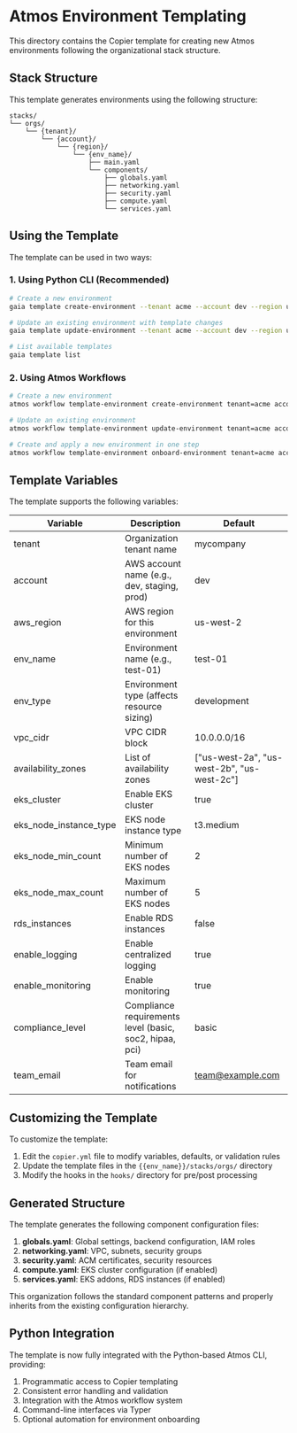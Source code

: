 # Atmos Environment Templating

This directory contains the Copier template for creating new Atmos environments following the organizational stack structure.

## Stack Structure

This template generates environments using the following structure:

```
stacks/
└── orgs/
    └── {tenant}/
        └── {account}/
            └── {region}/
                └── {env_name}/
                    ├── main.yaml
                    └── components/
                        ├── globals.yaml
                        ├── networking.yaml
                        ├── security.yaml
                        ├── compute.yaml
                        └── services.yaml
```

## Using the Template

The template can be used in two ways:

### 1. Using Python CLI (Recommended)

```bash
# Create a new environment
gaia template create-environment --tenant acme --account dev --region us-east-1 --environment test-01 --vpc-cidr 10.0.0.0/16

# Update an existing environment with template changes
gaia template update-environment --tenant acme --account dev --region us-east-1 --environment test-01

# List available templates
gaia template list
```

### 2. Using Atmos Workflows

```bash
# Create a new environment
atmos workflow template-environment create-environment tenant=acme account=dev region=us-east-1 environment=test-01 vpc-cidr=10.0.0.0/16

# Update an existing environment
atmos workflow template-environment update-environment tenant=acme account=dev region=us-east-1 environment=test-01

# Create and apply a new environment in one step
atmos workflow template-environment onboard-environment tenant=acme account=dev region=us-east-1 environment=test-01 vpc-cidr=10.0.0.0/16
```

## Template Variables

The template supports the following variables:

| Variable | Description | Default |
|----------|-------------|---------|
| tenant | Organization tenant name | mycompany |
| account | AWS account name (e.g., dev, staging, prod) | dev |
| aws_region | AWS region for this environment | us-west-2 |
| env_name | Environment name (e.g., test-01) | test-01 |
| env_type | Environment type (affects resource sizing) | development |
| vpc_cidr | VPC CIDR block | 10.0.0.0/16 |
| availability_zones | List of availability zones | ["us-west-2a", "us-west-2b", "us-west-2c"] |
| eks_cluster | Enable EKS cluster | true |
| eks_node_instance_type | EKS node instance type | t3.medium |
| eks_node_min_count | Minimum number of EKS nodes | 2 |
| eks_node_max_count | Maximum number of EKS nodes | 5 |
| rds_instances | Enable RDS instances | false |
| enable_logging | Enable centralized logging | true |
| enable_monitoring | Enable monitoring | true |
| compliance_level | Compliance requirements level (basic, soc2, hipaa, pci) | basic |
| team_email | Team email for notifications | team@example.com |

## Customizing the Template

To customize the template:

1. Edit the `copier.yml` file to modify variables, defaults, or validation rules
2. Update the template files in the `{{env_name}}/stacks/orgs/` directory
3. Modify the hooks in the `hooks/` directory for pre/post processing

## Generated Structure

The template generates the following component configuration files:

1. **globals.yaml**: Global settings, backend configuration, IAM roles
2. **networking.yaml**: VPC, subnets, security groups
3. **security.yaml**: ACM certificates, security resources
4. **compute.yaml**: EKS cluster configuration (if enabled)
5. **services.yaml**: EKS addons, RDS instances (if enabled)

This organization follows the standard component patterns and properly inherits from the existing configuration hierarchy.

## Python Integration

The template is now fully integrated with the Python-based Atmos CLI, providing:

1. Programmatic access to Copier templating
2. Consistent error handling and validation
3. Integration with the Atmos workflow system
4. Command-line interfaces via Typer
5. Optional automation for environment onboarding